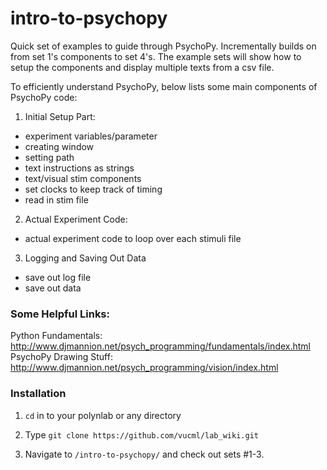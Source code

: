 # intro-to-psychopy

Quick set of examples to guide through PsychoPy. Incrementally builds on from set 1's components to set 4's. The example sets will show how to setup the components and display multiple texts from a csv file.

To efficiently understand PsychoPy, below lists some main components of PsychoPy code:

1. Initial Setup Part:
  - experiment variables/parameter
  - creating window
  - setting path
  - text instructions as strings
  - text/visual stim components
  - set clocks to keep track of timing
  - read in stim file

2. Actual Experiment Code:
  - actual experiment code to loop over each stimuli file

3. Logging and Saving Out Data
  - save out log file
  - save out data

### Some Helpful Links:
Python Fundamentals: http://www.djmannion.net/psych_programming/fundamentals/index.html
PsychoPy Drawing Stuff: http://www.djmannion.net/psych_programming/vision/index.html


### Installation
1. `cd` in to your polynlab or any directory

2. Type `git clone https://github.com/vucml/lab_wiki.git`

3. Navigate to `/intro-to-psychopy/` and check out sets #1-3.
